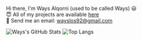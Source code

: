 Hi there, I'm Ways Alqorni (used to be called Ways) 😃  
😇 All of my projects are available [here](https://github.com/ways92)  
📧 Send me an email: wayslos92@gmail.com  

<!-- GitHub stats -->
![Ways's GitHub Stats](https://github-readme-stats-eight-theta.vercel.app/api?username=ways92&show_icons=true&theme=algolia&include_all_commits=true&count_private=true)
![Top Langs](https://github-readme-stats-eight-theta.vercel.app/api/top-langs/?username=ways92&layout=compact&langs_count=8&theme=algolia)
